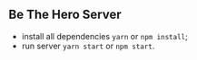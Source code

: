 ## Be The Hero Server

- install all dependencies `yarn` or `npm install`;
- run server `yarn start` or `npm start`. 